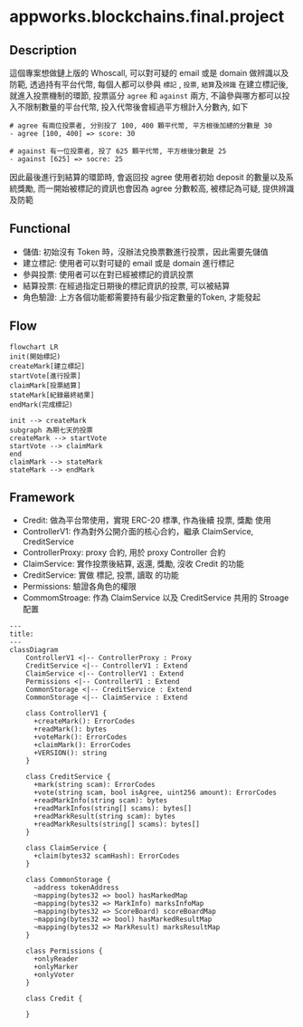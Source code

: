 # appworks.blockchains.final.project

## Description

這個專案想做鏈上版的 Whoscall, 可以對可疑的 email 或是 domain 做辨識以及防範, 透過持有平台代幣, 每個人都可以參與 `標記` , `投票`, `結算`及`辨識`
在建立標記後, 就進入投票機制的環節, 投票區分 `agree` 和 `against` 兩方, 不論參與哪方都可以投入不限制數量的平台代幣, 投入代幣後會經過平方根計入分數內, 如下
```
# agree 有兩位投票者, 分別投了 100, 400 顆平代幣, 平方根後加總的分數是 30
- agree [100, 400] => score: 30

# against 有一位投票者, 投了 625 顆平代幣, 平方根後分數是 25
- against [625] => socre: 25
```
因此最後進行到結算的環節時, 會返回投 agree 使用者初始 deposit 的數量以及系統獎勵, 而一開始被標記的資訊也會因為 agree 分數較高, 被標記為可疑, 提供辨識及防範

## Functional
- 儲值: 初始沒有 Token 時，沒辦法兌換票數進行投票，因此需要先儲值
- 建立標記: 使用者可以對可疑的 email 或是 domain 進行標記
- 參與投票: 使用者可以在對已經被標記的資訊投票
- 結算投票: 在經過指定日期後的標記資訊的投票, 可以被結算
- 角色驗證: 上方各個功能都需要持有最少指定數量的Token, 才能發起

## Flow
```mermaid
flowchart LR
init(開始標記)
createMark[建立標記]
startVote[進行投票]
claimMark[投票結算]
stateMark[紀錄最終結果]
endMark(完成標記)

init --> createMark
subgraph 為期七天的投票
createMark --> startVote
startVote --> claimMark
end
claimMark --> stateMark
stateMark --> endMark

```

## Framework
- Credit: 做為平台幣使用，實現 ERC-20 標準, 作為後續 投票, 獎勵 使用
- ControllerV1: 作為對外公開介面的核心合約，繼承 ClaimService, CreditService
- ControllerProxy: proxy 合約, 用於 proxy Controller 合約
- ClaimService: 實作投票後結算, 返還, 獎勵, 沒收 Credit 的功能
- CreditService: 實做 標記, 投票, 讀取 的功能
- Permissions: 驗證各角色的權限
- CommomStroage: 作為 ClaimService 以及 CreditService 共用的 Stroage 配置

```mermaid
---
title:
---
classDiagram 
    ControllerV1 <|-- ControllerProxy : Proxy
    CreditService <|-- ControllerV1 : Extend
    ClaimService <|-- ControllerV1 : Extend
    Permissions <|-- ControllerV1 : Extend
    CommonStorage <|-- CreditService : Extend
    CommonStorage <|-- ClaimService : Extend

    class ControllerV1 {
      +createMark(): ErrorCodes
      +readMark(): bytes
      +voteMark(): ErrorCodes
      +claimMark(): ErrorCodes
      +VERSION(): string
    }
    
    class CreditService {
      +mark(string scam): ErrorCodes
      +vote(string scam, bool isAgree, uint256 amount): ErrorCodes
      +readMarkInfo(string scam): bytes
      +readMarkInfos(string[] scams): bytes[]
      +readMarkResult(string scam): bytes
      +readMarkResults(string[] scams): bytes[]
    }
    
    class ClaimService {
      +claim(bytes32 scamHash): ErrorCodes
    }
    
    class CommonStorage {
      ~address tokenAddress
      ~mapping(bytes32 => bool) hasMarkedMap
      ~mapping(bytes32 => MarkInfo) marksInfoMap
      ~mapping(bytes32 => ScoreBoard) scoreBoardMap
      ~mapping(bytes32 => bool) hasMarkedResultMap
      ~mapping(bytes32 => MarkResult) marksResultMap
    }
    
    class Permissions {
      +onlyReader
      +onlyMarker
      +onlyVoter
    }
    
    class Credit {
    
    }

```